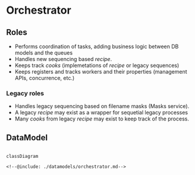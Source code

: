 # Orchestrator

## Roles

- Performs coordination of tasks, adding business logic between DB models and the queues
- Handles new sequencing based _recipe_.
- Keeps track _cooks_ (implemetations of _recipe_ or legacy sequences)
- Keeps registers and tracks workers and their properties (management APIs, concurrence, etc.)

### Legacy roles

- Handles legacy sequencing based on filename masks (Masks service). 
- A legacy _recipe_ may exist as a wrapper for sequetial legacy processes
- Many _cooks_ from legacy _recipe_ may exist to keep track of the process. 

## DataModel

```mermaid

classDiagram

<!--@include: ./datamodels/orchestrator.md-->


```
